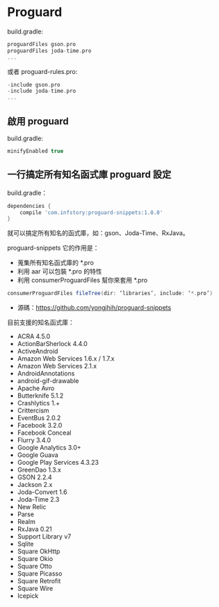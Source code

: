 # Proguard

build.gradle:

```gradle
proguardFiles gson.pro
proguardFiles joda-time.pro
...
```

或者 proguard-rules.pro:

```gradle
-include gson.pro
-include joda-time.pro
...
```

## 啟用 proguard

build.gradle:

```gradle
minifyEnabled true
```

## 一行搞定所有知名函式庫 proguard 設定

build.gradle：

```gradle
dependencies {
    compile 'com.infstory:proguard-snippets:1.0.0'
}
```

就可以搞定所有知名的函式庫，如：gson、Joda-Time、RxJava。

proguard-snippets 它的作用是：

* 蒐集所有知名函式庫的 *.pro
* 利用 aar 可以包裝 *.pro 的特性
* 利用 consumerProguardFiles 幫你來套用 *.pro

```gradle
consumerProguardFiles fileTree(dir: ‘libraries’, include: ‘*.pro’)
```

* 源碼：https://github.com/yongjhih/proguard-snippets

目前支援的知名函式庫：

* ACRA 4.5.0
* ActionBarSherlock 4.4.0
* ActiveAndroid
* Amazon Web Services 1.6.x / 1.7.x
* Amazon Web Services 2.1.x
* AndroidAnnotations
* android-gif-drawable
* Apache Avro
* Butterknife 5.1.2
* Crashlytics 1.+
* Crittercism
* EventBus 2.0.2
* Facebook 3.2.0
* Facebook Conceal
* Flurry 3.4.0
* Google Analytics 3.0+
* Google Guava
* Google Play Services 4.3.23
* GreenDao 1.3.x
* GSON 2.2.4
* Jackson 2.x
* Joda-Convert 1.6
* Joda-Time 2.3
* New Relic
* Parse
* Realm
* RxJava 0.21
* Support Library v7
* Sqlite
* Square OkHttp
* Square Okio
* Square Otto
* Square Picasso
* Square Retrofit
* Square Wire
* Icepick
